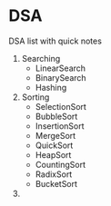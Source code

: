 # DSA
DSA list with quick notes

1) Searching
     - LinearSearch
     - BinarySearch
     - Hashing
2) Sorting
     - SelectionSort
     - BubbleSort
     - InsertionSort
     - MergeSort
     - QuickSort
     - HeapSort
     - CountingSort
     - RadixSort
     - BucketSort
3) 
